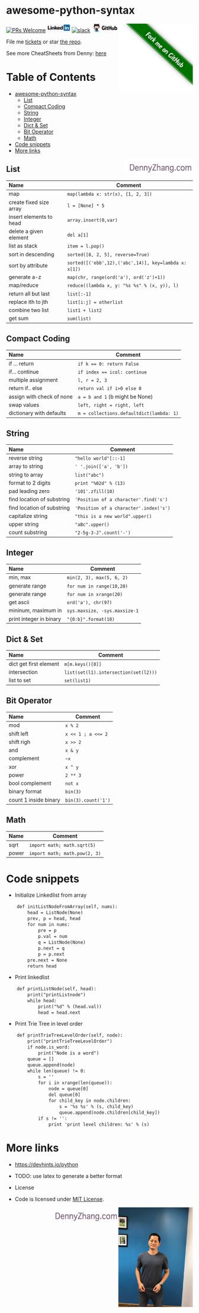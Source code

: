 # awesome-python-syntax
<a href="https://github.com/DennyZhang?tab=followers"><img align="right" width="200" height="183" src="https://raw.githubusercontent.com/USDevOps/mywechat-slack-group/master/images/fork_github.png" /></a>

[![PRs Welcome](https://img.shields.io/badge/PRs-welcome-brightgreen.svg)](http://makeapullrequest.com) [![LinkedIn](https://raw.githubusercontent.com/USDevOps/mywechat-slack-group/master/images/linkedin.png)](https://www.linkedin.com/in/dennyzhang001) <a href="https://www.dennyzhang.com/slack" target="_blank" rel="nofollow"><img src="http://slack.dennyzhang.com/badge.svg" alt="slack"/></a> [![Github](https://raw.githubusercontent.com/USDevOps/mywechat-slack-group/master/images/github.png)](https://github.com/DennyZhang)

File me [tickets](https://github.com/DennyZhang/awesome-python-syntax/issues) or star [the repo](https://github.com/DennyZhang/awesome-python-syntax).

See more CheatSheets from Denny: [here](https://github.com/topics/denny-cheatsheets)

Table of Contents
=================

   * [awesome-python-syntax](#awesome-python-syntax)
      * [List](#list)
      * [Compact Coding](#compact-coding)
      * [String](#string)
      * [Integer](#integer)
      * [Dict &amp; Set](#dict--set)
      * [Bit Operator](#bit-operator)
      * [Math](#math)
   * [Code snippets](#code-snippets)
   * [More links](#more-links)

<a href="https://www.dennyzhang.com"><img align="right" width="185" height="37" src="https://raw.githubusercontent.com/USDevOps/mywechat-slack-group/master/images/dns_small.png"></a>

## List

| Name                    | Comment                                               |
| :---------------------- | --------------------------------------------------    |
| map                     | `map(lambda x: str(x), [1, 2, 3])`                    |
| create fixed size array | `l = [None] * 5`                                      |
| insert elements to head | `array.insert(0,var)`                                 |
| delete a given element  | `del a[1]`                                            |
| list as stack           | `item = l.pop()`                                      |
| sort in descending      | `sorted([8, 2, 5], reverse=True)`                     |
| sort by attribute       | `sorted([('ebb',12),('abc',14)], key=lambda x: x[1])` |
| generate a-z            | `map(chr, range(ord('a'), ord('z')+1))`               |
| map/reduce              | `reduce((lambda x, y: "%s %s" % (x, y)), l)`          |
| return all but last     | `list[:-1]`                                           |
| replace ith to jth      | `list[i:j] = otherlist`                               |
| combine two list        | `list1 + list2`                                       |
| get sum                 | `sum(list)`                                           |
  
## Compact Coding

| Name                      | Comment                                  |
| :------------------------ | ------------------------------           |
| if ... return             | `if k == 0: return False`                |
| if... continue            | `if index == icol: continue`             |
| multiple assignment       | `l, r = 2, 3`                            |
| return if.. else          | `return val if i>0 else 0`               |
| assign with check of none | `a = b and 1` (b might be None)          |
| swap values               | `left, right = right, left`              |
| dictionary with defaults  | `m = collections.defaultdict(lambda: 1)` |

## String

| Name                       | Comment                                |
| :------------------------  | -------------------------------------  |
| reverse string             | `"hello world"[::-1]`                  |
| array to string            | `' '.join(['a', 'b'])`                 |
| string to array            | `list("abc")`                          |
| format to 2 digits         | `print "%02d" % (13)`                  |
| pad leading zero           | `'101'.zfill(10)`                      |
| find location of substring | `'Position of a character'.find('s')`  |
| find location of substring | `'Position of a character'.index('s')` |
| capitalize string          | `"this is a new world".upper()`        |
| upper string               | `"aBc".upper()`                        |
| count substring            | `"2-5g-3-J".count('-')`                |

## Integer

| Name                      | Comment                        |
| :------------------------ | ------------------------------ |
| min, max                  | `min(2, 3), max(5, 6, 2)`      |
| generate range            | `for num in range(10,20)`      |
| generate range            | `for num in xrange(20)`        |
| get ascii                 | `ord('a'), chr(97)`            |
| mininum, maximum in       | `sys.maxsize, -sys.maxsize-1`  |
| print integer in binary   | `"{0:b}".format(10)`           |
  
## Dict & Set

| Name                   | Comment                               |
| :--------------------- | -----------------------------------   |
| dict get first element | `m[m.keys()[0]]`                      |
| intersection           | `list(set(l1).intersection(set(l2)))` |
| list to set            | `set(list1)`                          |

## Bit Operator

| Name                  | Comment             |
| :-------------        | ----------------    |
| mod                   | `x % 2`             |
| shift left            | `x << 1 ; a <<= 2`  |
| shift righ            | `x >> 2`            |
| and                   | `x & y`             |
| complement            | `~x`                |
| xor                   | `x ^ y`             |
| power                 | `2 ** 3`            |
| bool complement       | `not x`             |
| binary format         | `bin(3)`            |
| count 1 inside binary | `bin(3).count('1')` |

## Math

| Name          | Comment                             |
| :------------ | ----------------------------------- |
| sqrt          | `import math; math.sqrt(5)`         |
| power         | `import math; math.pow(2, 3)`       |

# Code snippets
- Initialize Linkedlist from array
```
    def initListNodeFromArray(self, nums):
        head = ListNode(None)
        prev, p = head, head
        for num in nums:
            pre = p
            p.val = num
            q = ListNode(None)
            p.next = q
            p = p.next
        pre.next = None
        return head
```

- Print linkedlist
```
    def printListNode(self, head):
        print("printListnode")
        while head:
            print("%d" % (head.val))
            head = head.next
```

- Print Trie Tree in level order
```
    def printTrieTreeLevelOrder(self, node):
        print("printTrieTreeLevelOrder")
        if node.is_word:
            print("Node is a word")
        queue = []
        queue.append(node)
        while len(queue) != 0:
            s = ''
            for i in xrange(len(queue)):
                node = queue[0]
                del queue[0]
                for child_key in node.children:
                    s = '%s %s' % (s, child_key)
                    queue.append(node.children[child_key])
            if s != '':
                print 'print level children: %s' % (s)
```


# More links
- https://devhints.io/python

- TODO: use latex to generate a better format

- License
- Code is licensed under [MIT License](https://www.dennyzhang.com/wp-content/mit_license.txt).

<a href="https://www.dennyzhang.com"><img align="right" width="201" height="268" src="https://raw.githubusercontent.com/USDevOps/mywechat-slack-group/master/images/denny_201706.png"></a>

<a href="https://www.dennyzhang.com"><img align="right" src="https://raw.githubusercontent.com/USDevOps/mywechat-slack-group/master/images/dns_small.png"></a>
